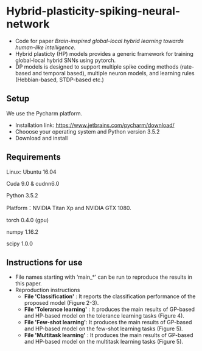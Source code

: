 # Hybrid-plasticity-spiking-neural-network
- Code for paper  *Brain-inspired global-local hybrid learning towards human-like intelligence*. 
- Hybrid plasticty (HP) models provides a generic framework for training global-local hybrid SNNs using pytorch.
- DP models is designed to support multiple spike coding methods (rate-based and temporal based), multiple neuron models, and learning rules (Hebbian-based, STDP-based etc.)

## Setup
We use the Pycharm platform. 
- Installation link: https://www.jetbrains.com/pycharm/download/
- Chooose your operating system and Python version 3.5.2
- Download and install

## Requirements

Linux: Ubuntu 16.04

Cuda 9.0 & cudnn6.0

Python 3.5.2

Platform：NVIDIA Titan Xp and NVIDIA GTX 1080. 

torch 0.4.0 (gpu)

numpy 1.16.2

scipy 1.0.0

## Instructions for use
- File names starting with ‘main_*’ can be run to reproduce the results in this paper.
- Reproduction instructions 
    - **File 'Classification'** :  It reports the classification performance of the proposed model (Figure 2-3).
    - **File 'Tolerance learning'** : It produces the main results of GP-based and HP-based model on the tolerance learning tasks (Figure 4).
    - **File 'Few-shot learning'**: It produces the main results of GP-based and HP-based model on the few-shot learning tasks (Figure 5).
    - **File 'Multitask learning'**  :  It produces the main results of GP-based and HP-based model on the multitask learning tasks (Figure 5).
  
 
